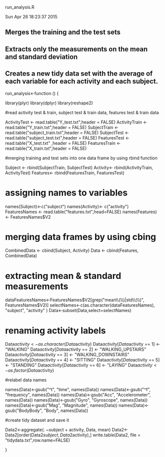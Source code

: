 run_analysis.R

Sun Apr 26 18:23:37 2015
## Merges the training and the test sets
## Extracts only the measurements on the mean and standard deviation 
## Creates a new tidy data set with the average of each variable for each activity and each subject.

run_analysis<-function () {
  
  library(plyr)
  library(dplyr)
  library(reshape2)
  
  #read activity test & train, subject test & train data, features test & train data
  
  
  ActivityTest  <- read.table("Y_test.txt",header = FALSE)
  ActivityTrain <- read.table("Y_train.txt",header = FALSE)
  SubjectTrain <- read.table("subject_train.txt",header = FALSE)
  SubjectTest  <- read.table("subject_test.txt",header = FALSE)
  FeaturesTest  <- read.table("X_test.txt" ,header = FALSE)
  FeaturesTrain <- read.table("X_train.txt",header = FALSE)

  #merging training and test sets into one data frame by using rbind function

  Subject <- rbind(SubjectTrain, SubjectTest)
  Activity<- rbind(ActivityTrain, ActivityTest)
  Features<- rbind(FeaturesTrain, FeaturesTest)

  # assigning names to variables

  names(Subject)<-c("subject")
  names(Activity)<- c("activity")
  FeaturesNames <- read.table("features.txt",head=FALSE)
  names(Features)<- FeaturesNames$V2

  # merging data frames by using cbing

  CombinedData <- cbind(Subject, Activity)
  Data <- cbind(Features, CombinedData)

  # extracting mean & standard measurements

  dataFeaturesNames<-FeaturesNames$V2[grep("mean\\(\\)|std\\(\\)", FeaturesNames$V2)]
  selectNames<-c(as.character(dataFeaturesNames), "subject", "activity" )
  Data<-subset(Data,select=selectNames)

  # renaming activity labels


  Data$activity<-as.character(Data$activity)
  Data$activity[Data$activity == 1] <- "WALKING"
  Data$activity[Data$activity == 2] <- "WALKING_UPSTAIRS"
  Data$activity[Data$activity == 3] <- "WALKING_DOWNSTAIRS"
  Data$activity[Data$activity == 4] <- "SITTING"
  Data$activity[Data$activity == 5] <- "STANDING"
  Data$activity[Data$activity == 6] <- "LAYING"
  Data$activity<-as.factor(Data$activity)
  
  
  #relabel data names

  names(Data)<-gsub("^t", "time", names(Data))
  names(Data)<-gsub("^f", "frequency", names(Data))
  names(Data)<-gsub("Acc", "Accelerometer", names(Data))
  names(Data)<-gsub("Gyro", "Gyroscope", names(Data))
  names(Data)<-gsub("Mag", "Magnitude", names(Data))
  names(Data)<-gsub("BodyBody", "Body", names(Data))
                    
  #create tidy dataset and save it
  
  Data2<-aggregate(. ~subject + activity, Data, mean)
  Data2<-Data2[order(Data2$subject,Data2$activity),]
  write.table(Data2, file = "tidydata.txt",row.name=FALSE)
  
                    
}                  

